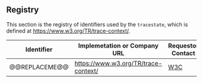 ## Registry

This section is the registry of identifiers used by the `tracestate`, which is defined at
<https://www.w3.org/TR/trace-context/>.

| Identifier                             | Implemetation or Company URL                                                                          | Requestor Contact                                   |
| -------------------------------------- | ----------------------------------------------------------------------------------------------------- | ----------------------------------------------------|
| @@REPLACEME@@                          | https://www.w3.org/TR/trace-context/                                                                  | [W3C](https://www.w3.org/2018/distributed-tracing/) |

